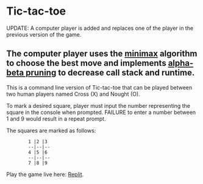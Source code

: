 # Tic-tac-toe
UPDATE:
A computer player is added and replaces one of the player in the previous version of the game.

The computer player uses the [minimax](https://en.wikipedia.org/wiki/Minimax) algorithm to choose the best move and implements [alpha-beta pruning](https://en.wikipedia.org/wiki/Alpha%E2%80%93beta_pruning) to decrease call stack and runtime.
-----
This is a command line version of Tic-tac-toe that can be played between two human players named Cross (X) and Nought (O).

To mark a desired square, player must input the number representing the square in the console when prompted. FAILURE to enter a number between 1 and 9 would result in a repeat prompt.

The squares are marked as follows:

            1 |2 |3
            --|--|--
            4 |5 |6
            --|--|--
            7 |8 |9

Play the game live here: [Replit](https://replit.com/@Conjurer/Tic-tac-toe#main.rb).